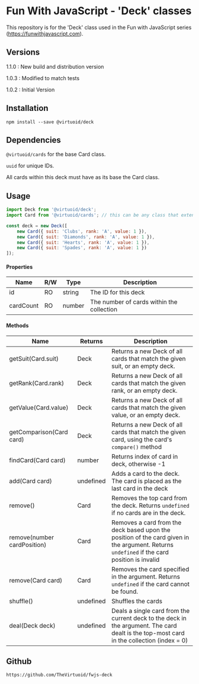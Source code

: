 # Fun With JavaScript - 'Deck' classes

This repository is for the 'Deck' class used in the Fun with JavaScript series (https://funwithjavascript.com).

## Versions

1.1.0 : New build and distribution version

1.0.3 : Modified to match tests

1.0.2 : Initial Version

## Installation

```
npm install --save @virtuoid/deck
```

## Dependencies

```@virtuoid/cards``` for the base Card class.

```uuid``` for unique IDs.

All cards within this deck must have as its base the Card class.

## Usage

```javascript
import Deck from '@virtuoid/deck';
import Card from '@virtuoid/cards'; // this can be any class that extends 'Card'

const deck = new Deck([
	new Card({ suit: 'Clubs', rank: 'A', value: 1 }),
	new Card({ suit: 'Diamonds', rank: 'A', value: 1 }),
	new Card({ suit: 'Hearts', rank: 'A', value: 1 }),
	new Card({ suit: 'Spades', rank: 'A', value: 1 })
]);
```
#### Properties
| Name      | R/W | Type   | Description                               |
|-----------|-----|--------|-------------------------------------------|
| id        | RO  | string | The ID for this deck                      |
| cardCount | RO  | number | The number of cards within the collection |

#### Methods
| Name                        | Returns   | Description                                                                                                                                     |
|-----------------------------|-----------|-------------------------------------------------------------------------------------------------------------------------------------------------|
| getSuit(Card.suit)          | Deck      | Returns a new Deck of all cards that match the given suit, or an empty deck.                                                                    |
| getRank(Card.rank)          | Deck      | Returns a new Deck of all cards that match the given rank, or an empty deck.                                                                    |
| getValue(Card.value)        | Deck      | Returns a new Deck of all cards that match the given value, or an empty deck.                                                                   |
| getComparison(Card card)    | Deck      | Returns a new Deck of all cards that match the given card, using the card's ```compare()``` method                                              |
| findCard(Card card)         | number    | Returns index of card in deck, otherwise -1                                                                                                     |
| add(Card card)              | undefined | Adds a card to the deck. The card is placed as the last card in the deck                                                                        |
| remove()                    | Card      | Removes the top card from the deck. Returns ```undefined``` if no cards are in the deck.                                                        |
| remove(number cardPosition) | Card      | Removes a card from the deck based upon the position of the card given in the argument. Returns ```undefined``` if the card position is invalid |
| remove(Card card)           | Card      | Removes the card specified in the argument. Returns ```undefined``` if the card cannot be found.                                                |
| shuffle()                   | undefined | Shuffles the cards                                                                                                                              |
| deal(Deck deck)             | undefined | Deals a single card from the current deck to the deck in the argument. The card dealt is the top-most card in the collection (index = 0)        |

## Github

```
https://github.com/TheVirtuoid/fwjs-deck
```

